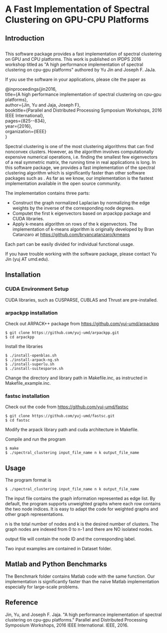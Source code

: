 # A Fast Implementation of Spectral Clustering on GPU-CPU Platforms

## Introduction
##

This software package provides a fast implementation of spectral clustering on GPU and CPU platforms. This work is published on IPDPS 2016 workshop titled as "A high performance implementation of spectral clustering on cpu-gpu platforms" authored by Yu Jin and Joseph F. JaJa. 

If you use the software in your applications, please cite the paper as


@inproceedings{jin2016,  
  title={A high performance implementation of spectral clustering on cpu-gpu platforms},  
  author={Jin, Yu and Jaja, Joseph F},  
  booktitle={Parallel and Distributed Processing Symposium Workshops, 2016 IEEE International},  
  pages={825--834},  
  year={2016},  
  organization={IEEE}  
}



Spectral clustering is one of the most clustering algorithms that can find nonconvex clusters. However, as the algorithm involves computationally expensive numerical operations, i.e. finding the smallest few eigenvectors of a real symmetric matrix, the running time in real applications is long. In this software package, we provides a fast implementation of the spectral clustering algorithm which is significantly faster than other software packages such as . As far as we know, our implementation is the fastest implementation available in the open source community. 

The implementation contains three parts:

- Construct the graph normalized Laplacian by normalizing the edge weights by the inverse of the corresponding node degrees.
- Computet the first k eigenvectors based on arpackpp package and CUDA libraries.
- Apply k-means algorithm on rows of the k eigenvectors. The implementation of k-means algorithm is originally developed by Bran Catanzaro at https://github.com/bryancatanzaro/kmeans

Each part can be easily divided for individual functional usage. 

If you have trouble working with the software package, please contact Yu Jin (yuj AT umd.edu).


## Installation
### CUDA Environment Setup
CUDA libraries, such as CUSPARSE, CUBLAS and Thrust are pre-installed. 

### arpackpp installation
Check out ARPACK++ package from https://github.com/yuj-umd/arpackpp

```
$ git clone https://github.com/yuj-umd/arpackpp.git
$ cd arpackpp
```

Install the libraries

```
$ ./install-openblas.sh
$ ./install-arpack-ng.sh
$ ./install-superlu.sh
$ ./install-suitesparse.sh

```
Change the directory and library path in Makefile.inc, as instructed in Makefile_example.inc.

### fastsc installation
Check out the code from https://github.com/yuj-umd/fastsc

```
$ git clone https://github.com/yuj-umd/fastsc.git
$ cd fastsc
```
Modify the arpack library path and cuda architecture in Makefile.

Compile and run the program
```
$ make
$ ./spectral_clustering input_file_name n k output_file_name
```

## Usage
The program format is 
```
$ ./spectral_clustering input_file_name n k output_file_name
```

The input file contains the graph information represented as edge list.
By default, the program supports unweighted graphs where each row contains the two node indices. It is easy to adapt the code for weighted graphs and other graph representations. 

n is the total number of nodes and k is the desired number of clusters.
The graph nodes are indexed from 0 to n-1 and there are NO isolated nodes.

output file will contain the node ID and the corresponding label.

Two input examples are contained in Dataset folder.

## Matlab and Python Benchmarks
The Benchmark folder contains Matlab code with the same function. Our implementation is significantly faster than the naive Matlab implementation especially for large-scale problems. 


## Reference
Jin, Yu, and Joseph F. Jaja. "A high performance implementation of spectral clustering on cpu-gpu platforms." Parallel and Distributed Processing Symposium Workshops, 2016 IEEE International. IEEE, 2016.
